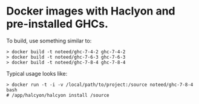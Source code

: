 # Docker images with Haclyon and pre-installed GHCs.

To build, use something similar to:

    > docker build -t noteed/ghc-7-4-2 ghc-7-4-2
    > docker build -t noteed/ghc-7-6-3 ghc-7-6-3
    > docker build -t noteed/ghc-7-8-4 ghc-7-8-4

Typical usage looks like:

    > docker run -t -i -v /local/path/to/project:/source noteed/ghc-7-8-4 bash
    # /app/halcyon/halcyon install /source
